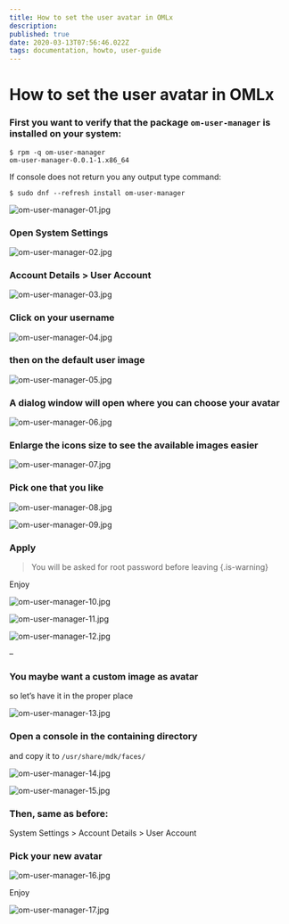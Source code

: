 ```yaml
---
title: How to set the user avatar in OMLx
description: 
published: true
date: 2020-03-13T07:56:46.022Z
tags: documentation, howto, user-guide
---
```


# How to set the user avatar in OMLx

### First you want to verify that the package `om-user-manager` is installed on your system:

```
$ rpm -q om-user-manager
om-user-manager-0.0.1-1.x86_64
```

If console does not return you any output type command:
```
$ sudo dnf --refresh install om-user-manager
```
![om-user-manager-01.jpg](/images/om-user-manager-01.jpg)

### Open System Settings

![om-user-manager-02.jpg](/images/om-user-manager-02.jpg)

### Account Details > User Account

![om-user-manager-03.jpg](/images/om-user-manager-03.jpg)

### Click on your username

![om-user-manager-04.jpg](/images/om-user-manager-04.jpg)

### then on the default user image

![om-user-manager-05.jpg](/images/om-user-manager-05.jpg)

### A dialog window will open where you can choose your avatar

![om-user-manager-06.jpg](/images/om-user-manager-06.jpg)

### Enlarge the icons size to see the available images easier

![om-user-manager-07.jpg](/images/om-user-manager-07.jpg)

### Pick one that you like

![om-user-manager-08.jpg](/images/om-user-manager-08.jpg)

![om-user-manager-09.jpg](/images/om-user-manager-09.jpg)

### Apply

> You will be asked for root password before leaving
{.is-warning}


Enjoy

![om-user-manager-10.jpg](/images/om-user-manager-10.jpg)

![om-user-manager-11.jpg](/images/om-user-manager-11.jpg)

![om-user-manager-12.jpg](/images/om-user-manager-12.jpg)

–
### You maybe want a custom image as avatar
so let’s have it in the proper place

![om-user-manager-13.jpg](/images/om-user-manager-13.jpg)

### Open a console in the containing directory
and copy it to `/usr/share/mdk/faces/`

![om-user-manager-14.jpg](/images/om-user-manager-14.jpg)

![om-user-manager-15.jpg](/images/om-user-manager-15.jpg)

### Then, same as before:
System Settings > Account Details > User Account

### Pick your new avatar

![om-user-manager-16.jpg](/images/om-user-manager-16.jpg)

Enjoy

![om-user-manager-17.jpg](/images/om-user-manager-17.jpg)



